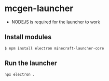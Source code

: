 # mcgen-launcher

- NODEJS is required for the launcher to work 

## Install modules
```
$ npm install electron minecraft-launcher-core
```

## Run the launcher
```
npx electron .
```
